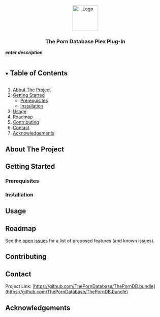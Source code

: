 
<!-- PROJECT SHIELDS -->


<!-- PROJECT LOGO -->
<br />
<p align="center">
  <a href="https://github.com/ThePornDatabase/ThePornDB.bundle">
    <img src="images/logo.png" alt="Logo" width="80" height="80">
  </a>

  <h3 align="center">The Porn Database Plex Plug-In</h3>

  <p align="center">
   
 ***enter description***


<!-- TABLE OF CONTENTS -->
<details open="open">
  <summary><h2 style="display: inline-block">Table of Contents</h2></summary>
  <ol>
    <li>
      <a href="#about-the-project">About The Project</a>
    </li>
    <li>
      <a href="#getting-started">Getting Started</a>
      <ul>
        <li><a href="#prerequisites">Prerequisites</a></li>
        <li><a href="#installation">Installation</a></li>
      </ul>
    </li>
    <li><a href="#usage">Usage</a></li>
    <li><a href="#roadmap">Roadmap</a></li>
    <li><a href="#contributing">Contributing</a></li>
    <li><a href="#contact">Contact</a></li>
    <li><a href="#acknowledgements">Acknowledgements</a></li>
  </ol>
</details>



<!-- ABOUT THE PROJECT -->
## About The Project






<!-- GETTING STARTED -->
## Getting Started



### Prerequisites



### Installation




<!-- USAGE EXAMPLES -->
## Usage





<!-- ROADMAP -->
## Roadmap

See the [open issues](https://github.com/ThePornDatabase/ThePornDB.bundle/issues) for a list of proposed features (and known issues).



<!-- CONTRIBUTING -->
## Contributing


<!-- CONTACT -->
## Contact


Project Link: [https://github.com/ThePornDatabase/ThePornDB.bundle](https://github.com/ThePornDatabase/ThePornDB.bundle)



<!-- ACKNOWLEDGEMENTS -->
## Acknowledgements
